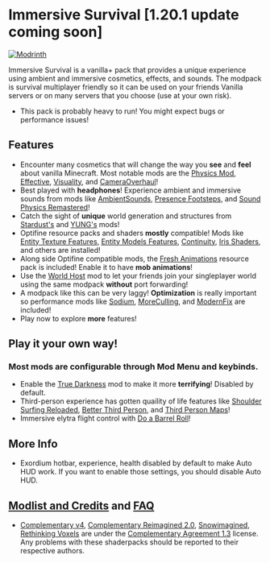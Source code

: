 # Immersive Survival [1.20.1 update coming soon]
[![Modrinth](https://img.shields.io/modrinth/dt/immersive_survival?color=4&label=Download%20from%20Modrinth&style=for-the-badge)](https://modrinth.com/modpack/immersive_survival)

Immersive Survival is a vanilla+ pack that provides a unique experience using ambient and immersive cosmetics, effects, and sounds. The modpack is survival multiplayer friendly so it can be used on your friends Vanilla servers or on many servers that you choose (use at your own risk).

- This pack is probably heavy to run! You might expect bugs or performance issues!

## Features
- Encounter many cosmetics that will change the way you **see** and **feel** about vanilla Minecraft. Most notable mods are the [Physics Mod](https://modrinth.com/mod/physicsmod), [Effective](https://modrinth.com/mod/effective), [Visuality](https://modrinth.com/mod/visuality), and [CameraOverhaul](https://modrinth.com/mod/cameraoverhaul)!
- Best played with **headphones**! Experience ambient and immersive sounds from mods like [AmbientSounds](https://modrinth.com/mod/ambientsounds), [Presence Footsteps](https://modrinth.com/mod/presence-footsteps), and [Sound Physics Remastered](https://modrinth.com/mod/sound-physics-remastered)!
- Catch the sight of **unique** world generation and structures from [Stardust's](https://modrinth.com/user/Stardust) and [YUNG's](https://modrinth.com/user/YUNGNICKYOUNG) mods!
- Optifine resource packs and shaders **mostly** compatible! Mods like [Entity Texture Features](https://modrinth.com/mod/entitytexturefeatures), [Entity Models Features](https://modrinth.com/mod/entity-model-features), [Continuity](https://modrinth.com/mod/continuity), [Iris Shaders](https://modrinth.com/mod/iris), and others are installed!
- Along side Optifine compatible mods, the [Fresh Animations](https://modrinth.com/resourcepack/fresh-animations) resource pack is included! Enable it to have **mob animations**!
- Use the [World Host](https://modrinth.com/mod/world-host) mod to let your friends join your singleplayer world using the same modpack **without** port forwarding!
- A modpack like this can be very laggy! **Optimization** is really important so performance mods like [Sodium](), [MoreCulling](), and [ModernFix]() are included!
- Play now to explore **more** features!

## Play it your own way!
### Most mods are configurable through Mod Menu and keybinds.
- Enable the [True Darkness](https://modrinth.com/mod/true-darkness) mod to make it more **terrifying**! Disabled by default.
- Third-person experience has gotten quaility of life features like [Shoulder Surfing Reloaded](), [Better Third Person](), and [Third Person Maps]()!
- Immersive elytra flight control with [Do a Barrel Roll]()!


## More Info
- Exordium hotbar, experience, health disabled by default to make Auto HUD work. If you want to enable those settings, you should disable Auto HUD.

## [Modlist and Credits](https://github.com/Shad0wolf0/Shad0wolf0s-SurvivalPlus/wiki) and [FAQ](https://github.com/Shad0wolf0/Shad0wolf0s-SurvivalPlus/blob/main/faq.md)
- [Complementary v4](https://modrinth.com/shader/complementary-shaders-v4), [Complementary Reimagined 2.0](https://modrinth.com/shader/complementary-reimagined), [Snowimagined](https://modrinth.com/shader/snowimagined), [Rethinking Voxels](https://modrinth.com/shader/rethinking-voxels) are under the [Complementary Agreement 1.3](https://github.com/ComplementaryDevelopment/ComplementaryShadersV4/blob/main/License.txt) license. Any problems with these shaderpacks should be reported to their respective authors.
